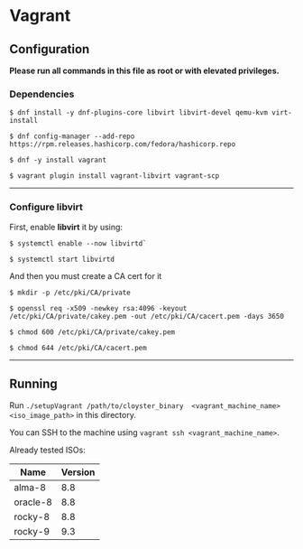 # Vagrant

## Configuration

**Please run all commands in this file as root or with elevated privileges.**

### Dependencies

```shell
$ dnf install -y dnf-plugins-core libvirt libvirt-devel qemu-kvm virt-install

$ dnf config-manager --add-repo https://rpm.releases.hashicorp.com/fedora/hashicorp.repo

$ dnf -y install vagrant

$ vagrant plugin install vagrant-libvirt vagrant-scp
```

---

### Configure libvirt

First, enable **libvirt** it by using:
```shell
$ systemctl enable --now libvirtd`

$ systemctl start libvirtd
```

And then you must create a CA cert for it
```shell
$ mkdir -p /etc/pki/CA/private

$ openssl req -x509 -newkey rsa:4096 -keyout /etc/pki/CA/private/cakey.pem -out /etc/pki/CA/cacert.pem -days 3650

$ chmod 600 /etc/pki/CA/private/cakey.pem

$ chmod 644 /etc/pki/CA/cacert.pem
```

---

## Running

Run `./setupVagrant /path/to/cloyster_binary 
<vagrant_machine_name>  <iso_image_path>` in this directory.

You can SSH to the machine using `vagrant ssh <vagrant_machine_name>`.

Already tested ISOs:

| Name     | Version |
|----------|---------|
| alma-8   | 8.8     |
| oracle-8 | 8.8     |
| rocky-8  | 8.8     |
| rocky-9  | 9.3     |

